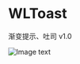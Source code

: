 # WLToast

渐变提示、吐司 v1.0

![Image text](https://raw.githubusercontent.com/orzzh/WLScrollView/master/WLScrollView.gif)
